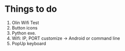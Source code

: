 # Things to do 
1. Olin Wifi Test 
2. Button icons 
3. Python exe. 
4. Wifi: IP, PORT customize -> Android or command line
5. PopUp keyboard
